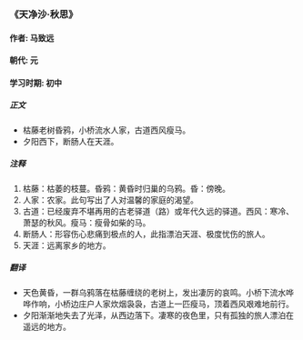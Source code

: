 ### 《天净沙·秋思》

#### 作者: 马致远 

#### 朝代: 元

#### 学习时期: 初中

##### **正文**

- 枯藤老树昏鸦，小桥流水人家，古道西风瘦马。
- 夕阳西下，断肠人在天涯。

##### **注释**

1. 枯藤：枯萎的枝蔓。昏鸦：黄昏时归巢的乌鸦。昏：傍晚。
2. 人家：农家。此句写出了人对温馨的家庭的渴望。
3. 古道：已经废弃不堪再用的古老驿道（路）或年代久远的驿道。西风：寒冷、萧瑟的秋风。瘦马：瘦骨如柴的马。
4. 断肠人：形容伤心悲痛到极点的人，此指漂泊天涯、极度忧伤的旅人。
5. 天涯：远离家乡的地方。

##### **翻译**

- 天色黄昏，一群乌鸦落在枯藤缠绕的老树上，发出凄厉的哀鸣。小桥下流水哗哗作响，小桥边庄户人家炊烟袅袅，古道上一匹瘦马，顶着西风艰难地前行。
- 夕阳渐渐地失去了光泽，从西边落下。凄寒的夜色里，只有孤独的旅人漂泊在遥远的地方。